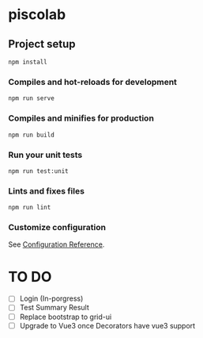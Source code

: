 # piscolab

## Project setup
```
npm install
```

### Compiles and hot-reloads for development
```
npm run serve
```

### Compiles and minifies for production
```
npm run build
```

### Run your unit tests
```
npm run test:unit
```

### Lints and fixes files
```
npm run lint
```

### Customize configuration
See [Configuration Reference](https://cli.vuejs.org/config/).


# TO DO

- [ ] Login (In-porgress)
- [ ] Test Summary Result
- [ ] Replace bootstrap to grid-ui
- [ ] Upgrade to Vue3 once Decorators have vue3 support